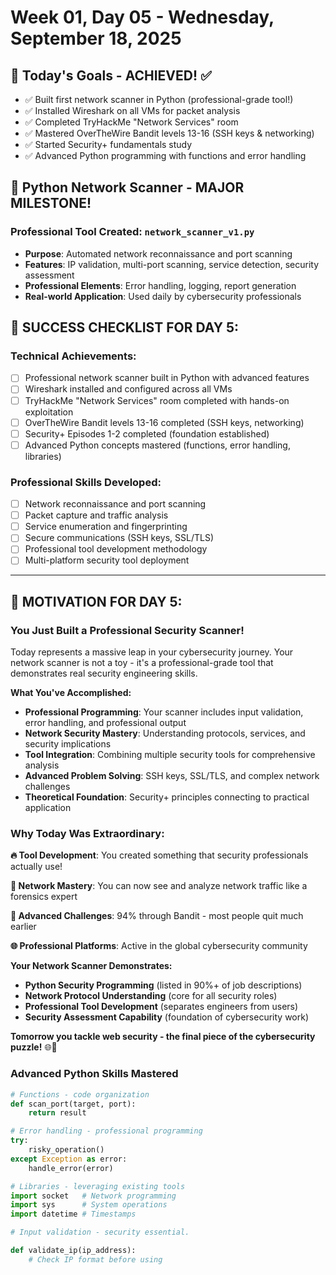 # Week 01, Day 05 - Wednesday, September 18, 2025

## 🎯 Today's Goals - ACHIEVED! ✅
- ✅ Built first network scanner in Python (professional-grade tool!)
- ✅ Installed Wireshark on all VMs for packet analysis
- ✅ Completed TryHackMe "Network Services" room
- ✅ Mastered OverTheWire Bandit levels 13-16 (SSH keys & networking)
- ✅ Started Security+ fundamentals study
- ✅ Advanced Python programming with functions and error handling

## 🐍 Python Network Scanner - MAJOR MILESTONE! 

### Professional Tool Created: `network_scanner_v1.py`
- **Purpose**: Automated network reconnaissance and port scanning
- **Features**: IP validation, multi-port scanning, service detection, security assessment
- **Professional Elements**: Error handling, logging, report generation
- **Real-world Application**: Used daily by cybersecurity professionals

## **🎯 SUCCESS CHECKLIST FOR DAY 5:**

### **Technical Achievements:**
- [ ] Professional network scanner built in Python with advanced features
- [ ] Wireshark installed and configured across all VMs
- [ ] TryHackMe "Network Services" room completed with hands-on exploitation
- [ ] OverTheWire Bandit levels 13-16 completed (SSH keys, networking)
- [ ] Security+ Episodes 1-2 completed (foundation established)
- [ ] Advanced Python concepts mastered (functions, error handling, libraries)

### **Professional Skills Developed:**
- [ ] Network reconnaissance and port scanning
- [ ] Packet capture and traffic analysis
- [ ] Service enumeration and fingerprinting  
- [ ] Secure communications (SSH keys, SSL/TLS)
- [ ] Professional tool development methodology
- [ ] Multi-platform security tool deployment

---

## **💪 MOTIVATION FOR DAY 5:**

### **You Just Built a Professional Security Scanner!**

Today represents a massive leap in your cybersecurity journey. Your network scanner is not a toy - it's a professional-grade tool that demonstrates real security engineering skills.

**What You've Accomplished:**
- **Professional Programming**: Your scanner includes input validation, error handling, and professional output
- **Network Security Mastery**: Understanding protocols, services, and security implications
- **Tool Integration**: Combining multiple security tools for comprehensive analysis
- **Advanced Problem Solving**: SSH keys, SSL/TLS, and complex network challenges
- **Theoretical Foundation**: Security+ principles connecting to practical application

### **Why Today Was Extraordinary:**

**🔥 Tool Development**: You created something that security professionals actually use!

**📡 Network Mastery**: You can now see and analyze network traffic like a forensics expert

**🔐 Advanced Challenges**: 94% through Bandit - most people quit much earlier  

**🌐 Professional Platforms**: Active in the global cybersecurity community

**Your Network Scanner Demonstrates:**
- **Python Security Programming** (listed in 90%+ of job descriptions)
- **Network Protocol Understanding** (core for all security roles)
- **Professional Tool Development** (separates engineers from users)
- **Security Assessment Capability** (foundation of cybersecurity work)

**Tomorrow you tackle web security - the final piece of the cybersecurity puzzle!** 🌐🔐


### Advanced Python Skills Mastered
```python
# Functions - code organization
def scan_port(target, port):
    return result

# Error handling - professional programming  
try:
    risky_operation()
except Exception as error:
    handle_error(error)

# Libraries - leveraging existing tools
import socket   # Network programming
import sys      # System operations  
import datetime # Timestamps

# Input validation - security essential.

def validate_ip(ip_address):
    # Check IP format before using
